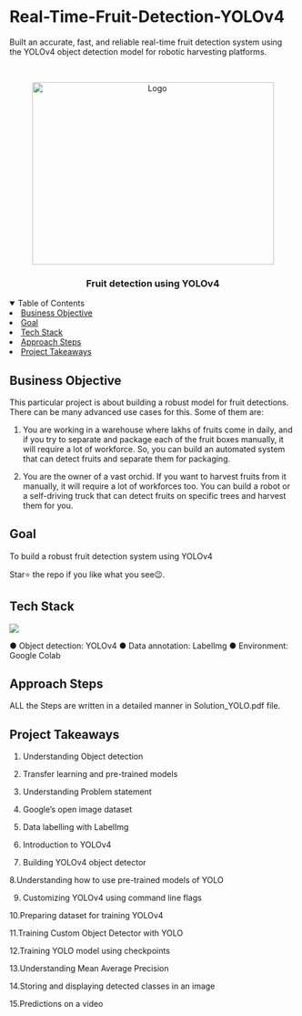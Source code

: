 # Real-Time-Fruit-Detection-YOLOv4


Built an accurate, fast, and reliable real-time fruit detection system using the YOLOv4 object detection model for robotic harvesting platforms.


<!-- PROJECT LOGO -->
<br />
<p align="center">
  <a href="https://github.com/krishnakaushik25/Real-Time-Fruit-Detection-YOLOv4">
    <img src="https://encrypted-tbn0.gstatic.com/images?q=tbn:ANd9GcTa8ntX7YHE8PWb2WBJgMbSeXVWgRzkebOQAU6UfQ1mZtJp57gD9xMuj1RFPt27cFujQnM&usqp=CAU" alt="Logo" width="425" height="320">
  </a>

  <h3 align="center">Fruit detection using YOLOv4</h3>
</p>



<!-- TABLE OF CONTENTS -->
<details open="open">
  <summary>Table of Contents</summary>
    <li><a href="#business-objective">Business Objective</a></li>
    <li><a href="#goal">Goal</a></li>
    <li><a href="#tech-stack">Tech Stack</a></li>
    <li><a href="#approach-steps">Approach Steps</a></li>
    <li><a href="#project-takeaways">Project Takeaways</a></li>
  
  </ol>
</details>



## Business Objective

This particular project is about building a robust model for fruit detections. There can be many advanced use cases for this. Some of them are:
1. You are working in a warehouse where lakhs of fruits come in daily, and if you try
to separate and package each of the fruit boxes manually, it will require a lot of
workforce. So, you can build an automated system that can detect fruits and
separate them for packaging.

2. You are the owner of a vast orchid. If you want to harvest fruits from it manually, it
will require a lot of workforces too. You can build a robot or a self-driving truck
that can detect fruits on specific trees and harvest them for you.

## Goal
To build a robust fruit detection system using YOLOv4

Star⭐ the repo if you like what you see😉.


## Tech Stack
![](https://forthebadge.com/images/badges/made-with-python.svg)

● Object detection: YOLOv4
● Data annotation: LabelImg
● Environment: Google Colab

## Approach Steps

ALL the Steps are written in a detailed manner in Solution_YOLO.pdf file.

## Project Takeaways

1. Understanding Object detection

2. Transfer learning and pre-trained models

3. Understanding Problem statement

4. Google’s open image dataset

5. Data labelling with LabelImg

6. Introduction to YOLOv4 

7. Building YOLOv4 object detector

8.Understanding how to use pre-trained models of YOLO

9. Customizing YOLOv4 using command line flags

10.Preparing dataset for training YOLOv4

11.Training Custom Object Detector with YOLO

12.Training YOLO model using checkpoints

13.Understanding Mean Average Precision

14.Storing and displaying detected classes in an image

15.Predictions on a video
    
